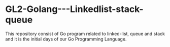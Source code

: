 # GL2-Golang---Linkedlist-stack-queue
This repository consist of Go program related to linked-list, queue and stack and it is the initial days of our Go Programming Language.
